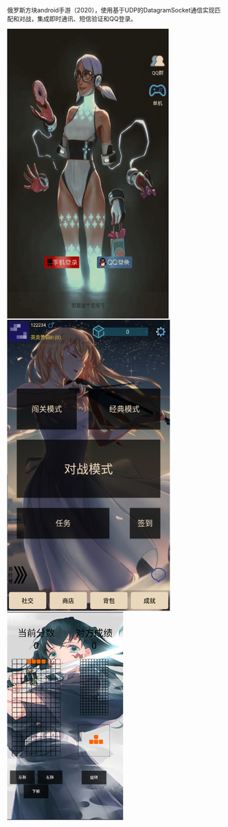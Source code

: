 俄罗斯方块android手游（2020），使用基于UDP的DatagramSocket通信实现匹配和对战，集成即时通讯、短信验证和QQ登录。

![3](https://github.com/fengxin930926134/npblock/blob/master/result/3.gif)
![1](https://github.com/fengxin930926134/npblock/blob/master/result/1.png)
![2](https://github.com/fengxin930926134/npblock/blob/master/result/2.png)
